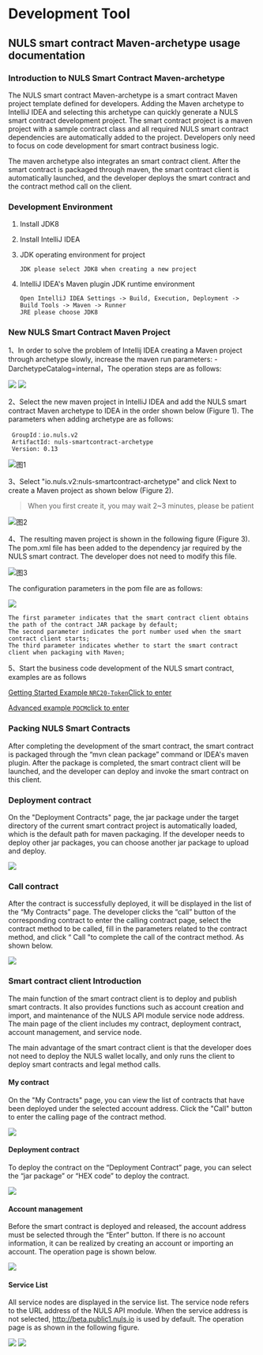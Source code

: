 # Development Tool

## NULS smart contract Maven-archetype usage documentation

### Introduction to NULS Smart Contract Maven-archetype

The NULS smart contract Maven-archetype is a smart contract Maven project template defined for developers. Adding the Maven archetype to IntelliJ IDEA and selecting this archetype can quickly generate a NULS smart contract development project. The smart contract project is a maven project with a sample contract class and all required NULS smart contract dependencies are automatically added to the project. Developers only need to focus on code development for smart contract business logic.

The maven archetype also integrates an smart contract client. After the smart contract is packaged through maven, the smart contract client is automatically launched, and the developer deploys the smart contract and the contract method call on the client.

### Development Environment

1. Install JDK8

2. Install IntelliJ IDEA

3. JDK operating environment for project
    
       JDK please select JDK8 when creating a new project

4. IntelliJ IDEA's Maven plugin JDK runtime environment

       Open IntelliJ IDEA Settings -> Build, Execution, Deployment -> Build Tools -> Maven -> Runner
       JRE please choose JDK8

### New NULS Smart Contract Maven Project

1、In order to solve the problem of Intellij IDEA creating a Maven project through archetype slowly, increase the maven run parameters: 
-DarchetypeCatalog=internal，The operation steps are as follows:

![](./mavenPackage/jG8M6dR.png)
![](./mavenPackage/axexko4.png)

2、Select the new maven project in IntelliJ IDEA and add the NULS smart contract Maven archetype to IDEA in the order shown below (Figure 1). The parameters when adding archetype are as follows:

     GroupId：io.nuls.v2
     ArtifactId: nuls-smartcontract-archetype
     Version: 0.13

![图1](./mavenPackage/create_archetype.png)

3、Select "io.nuls.v2:nuls-smartcontract-archetype" and click Next to create a Maven project as shown below (Figure 2).

> When you first create it, you may wait 2~3 minutes, please be patient

![图2](./mavenPackage/roCyIZD.png)

4、The resulting maven project is shown in the following figure (Figure 3). The pom.xml file has been added to the dependency jar required by the NULS smart contract. The developer does not need to modify this file.

![图3](./mavenPackage/dev_contract_pom_setting.png)

The configuration parameters in the pom file are as follows:

![](./mavenPackage/WkoKvbV.png)

```
The first parameter indicates that the smart contract client obtains the path of the contract JAR package by default;
The second parameter indicates the port number used when the smart contract client starts;
The third parameter indicates whether to start the smart contract client when packaging with Maven;
```

5、Start the business code development of the NULS smart contract, examples are as follows
                                                                  
[Getting Started Example `NRC20-Token`Click to enter](https://github.com/CCC-NULS/NRC20-Token)

[Advanced example `POCM`click to enter](https://github.com/CCC-NULS/pocm-contract)

### Packing NULS Smart Contracts

After completing the development of the smart contract, the smart contract is packaged through the “mvn clean package” command or IDEA's maven plugin. After the package is completed, the smart contract client will be launched, and the developer can deploy and invoke the smart contract on this client.

### Deployment contract

On the "Deployment Contracts" page, the jar package under the target directory of the current smart contract project is automatically loaded, which is the default path for maven packaging. If the developer needs to deploy other jar packages, you can choose another jar package to upload and deploy.

![](./mavenPackage/O7uEJyE.png)

### Call contract

After the contract is successfully deployed, it will be displayed in the list of the “My Contracts” page. The developer clicks the “call” button of the corresponding contract to enter the calling contract page, select the contract method to be called, fill in the parameters related to the contract method, and click “ Call "to complete the call of the contract method. As shown below.

![](./mavenPackage/XpWvyXg.png)

### Smart contract client Introduction

The main function of the smart contract client is to deploy and publish smart contracts. It also provides functions such as account creation and import, and maintenance of the NULS API module service node address. The main page of the client includes my contract, deployment contract, account management, and service node.

The main advantage of the smart contract client is that the developer does not need to deploy the NULS wallet locally, and only runs the client to deploy smart contracts and legal method calls.

#### My contract

On the "My Contracts" page, you can view the list of contracts that have been deployed under the selected account address. Click the "Call" button to enter the calling page of the contract method.

![](./mavenPackage/dfKpxeU.png)

#### Deployment contract

To deploy the contract on the “Deployment Contract” page, you can select the “jar package” or “HEX code” to deploy the contract.

![](./mavenPackage/qLBQsfK.png)


#### Account management

Before the smart contract is deployed and released, the account address must be selected through the “Enter” button. If there is no account information, it can be realized by creating an account or importing an account. The operation page is shown below.

![](./mavenPackage/9ydbY9o.png)

#### Service List

All service nodes are displayed in the service list. The service node refers to the URL address of the NULS API module. When the service address is not selected, http://beta.public1.nuls.io is used by default. The operation page is as shown in the following figure.

![](./mavenPackage/vdz2UUE.png)
![](./mavenPackage/7cxoYNz.png)
